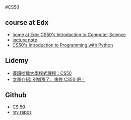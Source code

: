 #CS50

## course at Edx

- [home at Edx: CS50's Introduction to Computer Science](https://learning.edx.org/course/course-v1:HarvardX+CS50+X/home)
- [lecture note](https://cs50.harvard.edu/x/2022/) 
- [CS50's Introduction to Programming with Python](https://learning.edx.org/course/course-v1:HarvardX+CS50P+Python/home)

## Lidemy

- [導讀哈佛大學程式課程：CS50](https://lidemy.com/p/cs50-introduction)
- [文章介紹: 別猶豫了，來修 CS50 吧！](https://blog.techbridge.cc/2017/11/11/cs50/)


## Github

- [CS 50](https://github.com/cs50)
- [my repos]()
